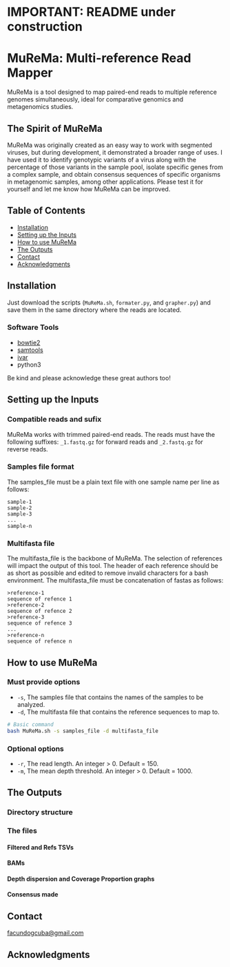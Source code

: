 # IMPORTANT: README under construction




# MuReMa: Multi-reference Read Mapper
MuReMa is a tool designed to map paired-end reads to multiple reference genomes simultaneously, ideal for comparative genomics and metagenomics studies.

## The Spirit of MuReMa
MuReMa was originally created as an easy way to work with segmented viruses, but during development, it demonstrated a broader range of uses. I have used it to identify genotypic variants of a virus along with the percentage of those variants in the sample pool, isolate specific genes from a complex sample, and obtain consensus sequences of specific organisms in metagenomic samples, among other applications. Please test it for yourself and let me know how MuReMa can be improved.

## Table of Contents
- [Installation](#installation)
- [Setting up the Inputs](#setting-up-the-inputs)
- [How to use MuReMa](#how-to-use-murema)
- [The Outputs](#the-outputs)
- [Contact](#contact)
- [Acknowledgments](#acknowledgments)

## Installation
Just download the scripts (`MuReMa.sh`, `formater.py`, and `grapher.py`) and save them in the same directory where the reads are located.

### Software Tools
- [bowtie2](https://github.com/BenLangmead/bowtie2)
- [samtools](https://github.com/samtools/samtools)
- [ivar](https://github.com/gkarthik/ivar)
- python3

Be kind and please acknowledge these great authors too!

## Setting up the Inputs
### Compatible reads and sufix
MuReMa works with trimmed paired-end reads. The reads must have the following suffixes: `_1.fastq.gz` for forward reads and `_2.fastq.gz` for reverse reads.

### Samples file format
The samples_file must be a plain text file with one sample name per line as follows:
```
sample-1
sample-2
sample-3
...
sample-n
```
### Multifasta file
The multifasta_file is the backbone of MuReMa. The selection of references will impact the output of this tool. The header of each reference should be as short as possible and edited to remove invalid characters for a bash environment. The multifasta_file must be concatenation of fastas as follows:
```
>reference-1
sequence of refence 1
>reference-2
sequence of refence 2
>reference-3
sequence of refence 3
...
>reference-n
sequence of refence n
```

## How to use MuReMa
### Must provide options
- `-s`, The samples file that contains the names of the samples to be analyzed.
- `-d`, The multifasta file that contains the reference sequences to map to.
```bash
# Basic command
bash MuReMa.sh -s samples_file -d multifasta_file
```
### Optional options
- `-r`, The read length. An integer > 0. Default = 150.
- `-m`, The mean depth threshold. An integer > 0. Default = 1000.
## The Outputs
### Directory structure
### The files
#### Filtered and Refs TSVs
#### BAMs
#### Depth dispersion and Coverage Proportion graphs
#### Consensus made

## Contact
facundogcuba@gmail.com
## Acknowledgments
